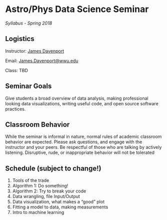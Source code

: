 # Astro/Phys Data Science Seminar

*Syllabus - Spring 2018*



## Logistics

Instructor: [James Davenport](http://jradavenport.github.io)

Email: James.Davenport@wwu.edu

Class: TBD


## Seminar Goals
Give students a broad overview of data analysis, making professional looking data visualizations, writing useful code, and open source software practices.


## Classroom Behavior
While the seminar is informal in nature, normal rules of academic classroom behavior are expected. Please ask questions, and engage with the instructor and your peers. Be respectful of those who are talking by actively listening. Disruptive, rude, or inappropriate behavior will not be tolerated


## Schedule (subject to change!)

1. Tools of the trade	
2. Algorithm 1: Do something!
3. Algorithm 2: Try to break your code
4. Data wrangling, file Input/Output
5. Data visualization, what makes a “good” plot
6. Fitting a model to data, making measurements
7. Intro to machine learning

